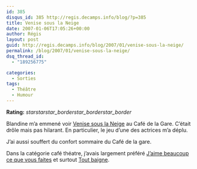 ```yaml
---
id: 385
disqus_id: 385 http://regis.decamps.info/blog/?p=385
title: Venise sous la Neige
date: 2007-01-06T17:05:26+00:00
author: Régis
layout: post
guid: http://regis.decamps.info/blog/2007/01/venise-sous-la-neige/
permalink: /blog/2007/01/venise-sous-la-neige/
dsq_thread_id:
  - "189256775"

categories:
  - Sorties
tags:
  - Théâtre
  - Humour
---
```

**Rating:** <i class="material-icons">star</i><i class="material-icons">star</i><i class="material-icons">star_border</i><i class="material-icons">star_border</i><i class="material-icons">star_border</i> 

Blandine m’a emmené voir [Venise sous la Neige](http://www.venise-sous-la-neige.com/) au Café de la Gare. C’était drôle mais pas hilarant. En particulier, le jeu d’une des actrices m’a déplu.

J’ai aussi souffert du confort sommaire du Café de la gare.

Dans la catégorie café théatre, j’avais largement préféré [J’aime beaucoup ce que vous faites](http://www.au-theatre.com/bdd/PageT/j'aimebeaucoup.htm) et surtout [Tout baigne](http://regis.decamps.info/blog/2006/05/tout-baigne/).
